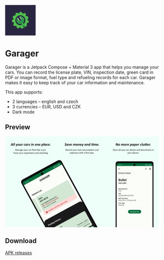 
<img src="https://raw.githubusercontent.com/MartinWeiss01/garager-android/project/Garager/release_assets/icon.png" data-canonical-src="https://raw.githubusercontent.com/MartinWeiss01/garager-android/project/Garager/release_assets/icon.png" height="100" />

# Garager

Garager is a Jetpack Compose + Material 3 app that helps you manage your cars. You can record the license plate, VIN, inspection date, green card in PDF or image format, fuel type and refueling records for each car. Garager makes it easy to keep track of your car information and maintenance. 

This app supports:
* 2 languages – english and czech
* 3 currencies – EUR, USD and CZK
* Dark mode

## Preview

![](https://raw.githubusercontent.com/MartinWeiss01/garager-android/project/Garager/release_assets/preview_en.png)

## Download 

[APK releases](https://github.com/MartinWeiss01/garager-android/releases/)
